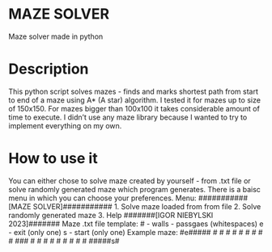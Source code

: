 # MAZE SOLVER
Maze solver made in python
<!-- TOC -->
# Description
  This python script solves mazes - finds and marks shortest path from start to end of a maze using A* (A star) algorithm.
  I tested it for mazes up to size of 150x150. For mazes bigger than 100x100 it takes considerable amount of time to execute. I didn’t use any maze library because I wanted to try to implement everything on my own.
# How to use it
  You can either chose to solve maze created by yourself - from .txt file or solve randomly generated maze which program generates. There is a baisc menu in which you can choose your preferences.
  Menu:
    ###########[MAZE SOLVER]###########
    1. Solve maze loaded from from file 
    2. Solve randomly generated maze
    3. Help 
    #######[IGOR NIEBYLSKI 2023]#######
  Maze .txt file template:
        # - walls
         - passgaes (whitespaces)
        e - exit (only one)
        s - start (only one)
        Example maze:
        #e#####
        # #   #
        #     #
        #  #  #
        # ### #
        #  #  #
        #     #
        #   # #
        #####s#
        
